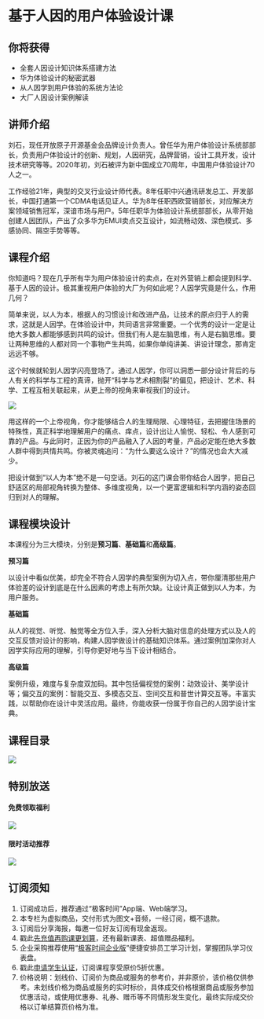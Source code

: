 # 基于人因的用户体验设计课

## 你将获得

*   全套人因设计知识体系搭建方法
*   华为体验设计的秘密武器
*   从人因学到用户体验的系统方法论
*   大厂人因设计案例解读

  

## 讲师介绍

刘石，现任开放原子开源基金会品牌设计负责人。曾任华为用户体验设计系统部部长，负责用户体验设计的创新、规划，人因研究，品牌营销，设计工具开发，设计技术研究等等。2020年初，刘石被评为新中国成立70周年，中国用户体验设计70人之一。

工作经验21年，典型的交叉行业设计师代表。8年任职中兴通讯研发总工、开发部长，中国打通第一个CDMA电话见证人。华为8年任职西欧营销部长，对应解决方案领域销售冠军，深谙市场与用户。5年任职华为体验设计系统部部长，从零开始创建人因团队，产出了众多华为EMUI卖点交互设计，如流畅动效、深色模式、多感协同、隔空手势等等。

  

## 课程介绍

你知道吗？现在几乎所有华为用户体验设计的卖点，在对外营销上都会提到科学、基于人因的设计。极其重视用户体验的大厂为何如此呢？人因学究竟是什么，作用几何？

简单来说，以人为本，根据人的习惯设计和改进产品，让技术的原点归于人的需求，这就是人因学。在体验设计中，共同语言非常重要。一个优秀的设计一定是让绝大多数人都能够感到共鸣的设计。但我们有人是左脑思维，有人是右脑思维。要让两种思维的人都对同一个事物产生共鸣，如果你单纯讲美、讲设计理念，那肯定远远不够。

这个时候就轮到人因学闪亮登场了。通过人因学，你可以洞悉一部分设计背后的与人有关的科学与工程的真谛，抛开“科学与艺术相割裂”的偏见，把设计、艺术、科学、工程互相关联起来，从更上帝的视角来审视我们的设计。

![](https://static001.geekbang.org/resource/image/49/97/4927f8f35bdf69994024453cfb02d897.png)

用这样的一个上帝视角，你才能够结合人的生理局限、心理特征，去把握住场景的特殊性，真正科学地理解用户的痛点、痒点，设计出让人愉悦、轻松、令人感到可靠的产品。与此同时，正因为你的产品融入了人因的考量，产品必定能在绝大多数人群中得到共情共鸣。你被灵魂追问：“为什么要这么设计？”的情况也会大大减少。

把设计做到“以人为本”绝不是一句空话。刘石的这门课会带你结合人因学，把自己舒适区的局部视角转换为整体、多维度视角，以一个更富逻辑和科学内涵的姿态回归到对人的理解。

## 课程模块设计

本课程分为三大模块，分别是**预习篇**、**基础篇**和**高级篇**。

**预习篇**

以设计中看似优美，却完全不符合人因学的典型案例为切入点，带你厘清那些用户体验差的设计到底是在什么因素的考虑上有所欠缺。让设计真正做到以人为本，为用户服务。

**基础篇**

从人的视觉、听觉、触觉等全方位入手，深入分析大脑对信息的处理方式以及人的交互反馈对设计的影响，构建人因学做设计的基础知识体系。通过案例加深你对人因学实际应用的理解，引导你更好地与当下设计相结合。

**高级篇**

案例升级，难度与复杂度双加码。其中包括偏视觉的案例：动效设计、美学设计等；偏交互的案例：智能交互、多模态交互、空间交互和普世计算交互等。丰富实践，以帮助你在设计中灵活应用。最终，你能收获一份属于你自己的人因学设计宝典。

  

## 课程目录

![](https://static001.geekbang.org/resource/image/85/1a/854b0a6c11a0280fe0e7cc8f34151c1a.jpg)

  

## 特别放送

#### 免费领取福利

[![](https://static001.geekbang.org/resource/image/69/dc/69c52d08278a2164dc5b061ba342a5dc.jpg?wh=960x301)](https://time.geekbang.org/article/427012)

  

#### 限时活动推荐

[![](https://static001.geekbang.org/resource/image/67/a0/6720f5d50b4b38abbf867facdef728a0.png?wh=1035x360)](https://shop18793264.m.youzan.com/wscgoods/detail/2fmoej9krasag5p?dc_ps=2913145716543073286.200001)

  

## 订阅须知

1.  订阅成功后，推荐通过“极客时间”App端、Web端学习。
2.  本专栏为虚拟商品，交付形式为图文+音频，一经订阅，概不退款。
3.  订阅后分享海报，每邀一位好友订阅有现金返现。
4.  戳此[先充值再购课更划算](https://shop18793264.m.youzan.com/wscgoods/detail/2fmoej9krasag5p?scan=1&activity=none&from=kdt&qr=directgoods_1541158976&shopAutoEnter=1)，还有最新课表、超值赠品福利。
5.  企业采购推荐使用“[极客时间企业版](https://b.geekbang.org/?utm_source=geektime&utm_medium=columnintro&utm_campaign=newregister&gk_source=2021020901_gkcolumnintro_newregister)”便捷安排员工学习计划，掌握团队学习仪表盘。
6.  戳此[申请学生认证](https://promo.geekbang.org/activity/student-certificate?utm_source=geektime&utm_medium=caidanlan1)，订阅课程享受原价5折优惠。
7.  价格说明：划线价、订阅价为商品或服务的参考价，并非原价，该价格仅供参考。未划线价格为商品或服务的实时标价，具体成交价格根据商品或服务参加优惠活动，或使用优惠券、礼券、赠币等不同情形发生变化，最终实际成交价格以订单结算页价格为准。

